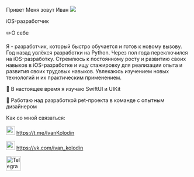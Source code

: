 Привет Меня зовут Иван ![](https://user-images.githubusercontent.com/18350557/176309783-0785949b-9127-417c-8b55-ab5a4333674e.gif)

iOS-разработчик 

✏️О себе

Я - разработчик, который быстро обучается и готов к новому вызову. 
Год назад увлёкся разработки на Python. Через пол года переключился на iOS-разработку. 
Стремлюсь к постоянному росту и развитию своих навыков в iOS-разработке и ищу стажировку для реализации опыта и развития своих трудовых навыков. 
Увлекаюсь изучением новых технологий и их практическим применением. 

🧠 В настоящее время я изучаю SwiftUI и UIKit

🚀 Работаю над разработкой pet-проекта в команде с опытным дизайнером

Как со мной связаться:

<img src="https://user-images.githubusercontent.com/124436982/228267140-a5d2e24e-d11b-4428-81fc-78c417bd4dcd.png" height='24'> https://t.me/IvanKolodin

<img src="https://user-images.githubusercontent.com/124436982/228267109-0b512c1b-54ac-4f07-b31f-031baf258e72.png" height='24'> https://vk.com/ivan_kolodin

<a href="https://t.me/IvanKolodin" target="_blank">
  <img src="https://user-images.githubusercontent.com/124436982/228267140-a5d2e24e-d11b-4428-81fc-78c417bd4dcd.png" alt="Telegram" width="40"/>
</a>
